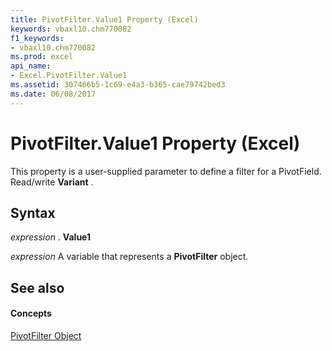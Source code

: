 ```yaml
---
title: PivotFilter.Value1 Property (Excel)
keywords: vbaxl10.chm770082
f1_keywords:
- vbaxl10.chm770082
ms.prod: excel
api_name:
- Excel.PivotFilter.Value1
ms.assetid: 307466b5-1c69-e4a3-b365-cae79742bed3
ms.date: 06/08/2017
---
```



# PivotFilter.Value1 Property (Excel)

This property is a user-supplied parameter to define a filter for a PivotField. Read/write  **Variant** .


## Syntax

 _expression_ . **Value1**

 _expression_ A variable that represents a **PivotFilter** object.


## See also


#### Concepts


[PivotFilter Object](pivotfilter-object-excel.md)

